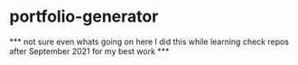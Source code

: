 # portfolio-generator
*** not sure even whats going on here I did this while learning check repos after September 2021 for my best work ***
